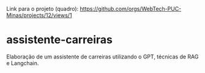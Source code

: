 Link para o projeto (quadro): https://github.com/orgs/WebTech-PUC-Minas/projects/12/views/1

# assistente-carreiras
Elaboração de um assistente de carreiras utilizando o GPT, técnicas de RAG e Langchain.
